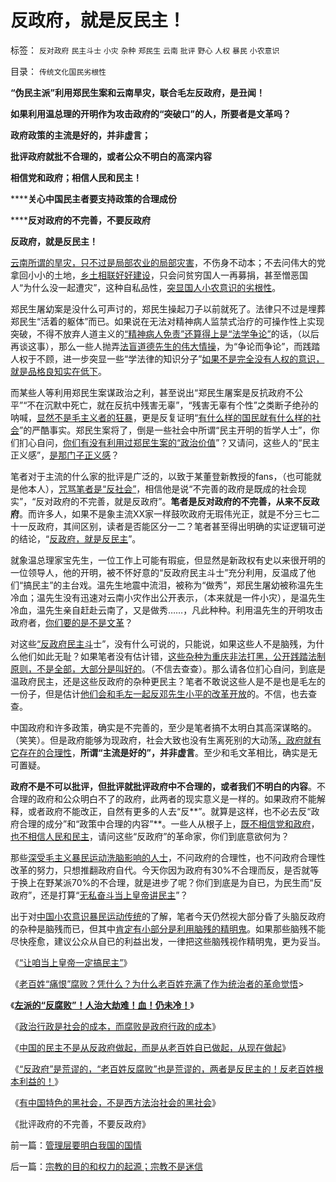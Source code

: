 # 反政府，就是反民主！

标签： `反对政府` `民主斗士` `小灾` `杂种` `郑民生` `云南` `批评` `野心` `人权` `暴民` `小农意识` 

目录： `传统文化国民劣根性`

**“伪民主派”利用郑民生案和云南旱灾，联合毛左反政府，是丑闻！**

**如果利用温总理的开明作为攻击政府的“突破口”的人，所要者是文革吗？**

**政府政策的主流是好的，并非虚言；**

**批评政府就批不合理的，或者公众不明白的高深内容**

**相信党和政府；相信人民和民主！**

******关心中国民主者要支持政策的合理成份**

******反对政府的不完善，不要反政府**

**反政府，就是反民主！**



[云南所谓的旱灾，只不过是局部农业的局部灾害](../../../2010/4/5/旱灾能有多大的危机？谈移民解困的条件.md)，不伤身不动本；不去问伟大的党拿回小小的土地，[乡土相联好好建设](../../../2009/9/1/人权的核心价值是乡土相联的生存发展权.md)，只会问贫穷国人一再募捐，甚至憎恶国人“为什么没一起遭灾”，这种自私品性，[突显国人小农意识的劣根性](../../../2010/3/11/小农意识就是不尊重产权并且损人不利已的行为动机.md)。

郑民生屠幼案是没什么可声讨的，郑民生操起刀子以前就死了。法律只不过是埋葬郑民生“活着的躯体”而已。如果说在无法对精神病人监禁式治疗的可操作性上实现突破，不得不放弃人道主义的[“精神病人免责”还算得上是“法学争论”](../../../2010/3/24/再辩人权人道之精神病不应免责.md)的话，（以后再谈这事），那么一些人抛弄[法盲道德先生的伟大情操](../../../2009/4/16/社会压力传递和媒体道德明星.md)，为“争论而争论”，而践踏人权于不顾，进一步突显一些“学法律的知识分子”[如果不是完全没有人权的意识，就是品格良知实在低下](../../../2010/3/26/“精神病（犯）免责”侵犯人权歪曲法理.md)。

而某些人等利用郑民生案谋政治之利，甚至说出“郑民生屠案是反抗政府不公平”“不在沉默中死亡，就在反抗中残害无辜”，“残害无辜有个性”之类断子绝孙的呐喊，[显然不是毛主义者的狂暴](http://blog.sina.com.cn/s/blog_5563a64d0100ekm2.html)，更是反复证明“[有什么样的国民就有什么样的社会](../../../2009/12/31/有什么样的文化，就有什么样的国民.md)”的严酷事实。郑民生案将了，倒是一些社会中所谓“民主开明的哲学人士”，你们扪心自问，[你们有没有利用过郑民生案的“政治价值](../../../2010/3/26/“郑民生屠幼案”无涉公平和民主和道德.md)”？又请问，这些人的“民主正义感”，[是那门子正义感](../../../2009/11/14/正义感也可以变得非常可怕.md)？

笔者对于主流的什么家的批评是广泛的，以致于某董登新教授的fans，（也可能就是他本人），[咒骂笔者是“反社会”](../../../2009/12/10/专家教授嫌中国税收太轻，“向国际接轨”.md)，相信他是说“不完善的政府是既成的社会现实”，“反对政府的不完善，就是反政府”。**笔者是反对政府的不完善，从来不反政府**。而许多人，如果不是象主流XX家一样鼓吹政府无瑕伟光正，就是不分三七二十一反政府，其间区别，读者是否能区分一二？笔者甚至得出明确的实证逻辑可逆的结论，“[反政府，就是反民主](http://blog.sina.com.cn/s/blog_5563a64d0100gvob.html)”。

就象温总理家宝先生，一位工作上可能有瑕疵，但显然是新政权有史以来很开明的一位领导人，他的开明，被不怀好意的“反政府民主斗士”充分利用，反温成了他们“搞民主”的主台戏。温先生地震中流泪，被称为“做秀”，郑民生屠幼被称温先生冷血；温先生没有迅速对云南小灾作出公开表示，（本来就是一件小灾），是温先生冷血，温先生亲自赶赴云南了，又是做秀……，凡此种种。利用温先生的开明攻击政府者，[你们要的是不是文革](../../../2009/7/3/看看毛主席是怎样发动文革反腐的.md)？

对这些[“反政府民主斗](../../../2010/2/26/“反政府”是荒谬的.md)士”，没有什么可说的，只能说，如果这些人不是脑残，为什么他们如此无耻？如果笔者没有估计错，[这些杂种为重庆非法打黑，公开践踏法制原则，不是全部，大部分是叫好的](../../../2010/3/1/中国需要人权产权清晰的法治吗？.md)。（不信去查查）。那么请各位扪心自问，到底是温政府民主，还是这些反政府的杂种更民主？笔者不敢说这些人是不是也是毛左的一份子，但是估计[他们会和毛左一起反邓先生小平的改革开放](http://blog.sina.com.cn/s/blog_5563a64d0100bh8x.html)的。不信，也去查查。

中国政府和许多政策，确实是不完善的，至少是笔者搞不太明白其高深谋略的。（笑笑）。但是政府能够为现政府，社会大致也没有生离死别的大动荡[，政府就有它存在的合理性](http://blog.sina.com.cn/s/blog_5563a64d0100dbj5.html)，**所谓“主流是好的”，并非虚言**。至少和毛文革相比，确实是无可置疑。

**政府不是不可以批评，但批评就批评政府中不合理的，或者我们不明白的内容**。不合理的政府和公众明白不了的政府，此两者的现实意义是一样的。如果政府不能解释，或者政府不能改正，自然有更多的人去“反**”。就算是这样，也不必去反“政府合理的成分”和“政策中合理的内容”**。一些人从根子上，[既不相信党和政府](../../../2009/6/22/要相信党和政府，要相信人民和民主.md)，[也不相信人民和民主](../../../2010/3/14/民主启蒙要相信人民individualism的价值判断.md)，请问这些“反政府”的革命家，你们到底意欲何为？

那些[深受毛主义暴民运动洗脑影响的人士](http://blog.sina.com.cn/s/blog_5563a64d0100gvob.html)，不问政府的合理性，也不问政府合理性改革的努力，只想推翻政府自代。今天你因为政府有30%不合理而反，是否就等于换上在野某派70%的不合理，就是进步了呢？你们到底是为自已，为民生而“反政府”，还是打算“[无私奋斗当上皇帝讲民主](http://blog.sina.com.cn/s/blog_5563a64d0100gvo4.html)”？

出于对[中国小农意识暴民运动传统](../../../2009/2/27/暴民运动不是社会革命.md)的了解，笔者今天仍然视大部分昏了头脑反政府的杂种是脑残而已，但其中[肯定有小部分是利用脑残的精明鬼](http://hi.baidu.com/darthchn/blog/item/e7a4e8dbf31a47d2b7fd4858.html)。如果那些脑残不能尽快痊愈，建议公众从自已的利益出发，一律把这些脑残视作精明鬼，更为妥当。

《[“让咱当上皇帝一定搞民主”](http://blog.sina.com.cn/s/blog_5563a64d0100gvo4.html)》

《[老百姓“痛恨”腐败？凭什么？为什么老百姓充满了作为统治者的革命觉悟](../../../2010/2/25/痛恨腐败反腐败，皇帝不急太监急.md)>

《[**左派的“反腐败”！人治大劫难！血！仍未冷！**](http://blog.sina.com.cn/s/blog_5563a64d0100gw4l.html)》

《[政治行政是社会的成本，而腐败是政府行政的成本](../../../2010/2/26/行政是社会的成本，而腐败是行政的成本.md)》

《[中国的民主不是从反政府做起，而是从老百姓自已做起，从现在做起](../../../2010/2/26/中国的民主只不过就是从自已做起，从现在做起.md)》

《[“反政府”是荒谬的，“老百姓反腐败”也是荒谬的，两者是反民主的！反老百姓根本利益的！](../../../2010/2/26/“反政府”是荒谬的.md)》

《[有中国特色的黑社会，不是西方法治社会的黑社会](../../../2010/2/27/有中国特色的黑社会.md)》

《批评政府的不完善，不要反政府》

前一篇：[管理层要明白我国的国情](../../../2010/4/13/管理层要明白我国的国情.md)

后一篇：[宗教的目的和权力的起源；宗教不是迷信](../../../2010/4/13/宗教的目的和权力的起源；宗教不是迷信.md)